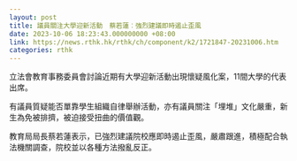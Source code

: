 ```yaml
---
layout: post
title: 議員關注大學迎新活動　蔡若蓮︰強烈建議即時遏止歪風
date: 2023-10-06 18:23:43.000000000 +08:00
link: https://news.rthk.hk/rthk/ch/component/k2/1721847-20231006.htm
categories: rthk
---
```


立法會教育事務委員會討論近期有大學迎新活動出現懷疑風化案，11間大學的代表出席。

有議員質疑能否單靠學生組織自律舉辦活動，亦有議員關注「埋堆」文化嚴重，新生為免被排擠，被迫接受扭曲的價值觀。

教育局局長蔡若蓮表示，已強烈建議院校應即時遏止歪風，嚴肅跟進，積極配合執法機關調查，院校並以各種方法撥亂反正。
